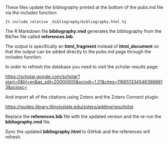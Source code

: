 These files update the bibliography printed at the bottom of the pubs.md file via the includes function: 

```
{% include_relative _bibliography/bibliography.html %}
```
The R Markdown file **bibliography.rmd** generates the bibliography from the BibTex file called **references.bib**.

The output is specifically an **html_fragment** instead of **html_document** so that the output can be added directly to the pubs.md page through the includes function. 

In order to refresh the database you need to visit the scholar results page:

https://scholar.google.com/scholar?start=0&hl=en&as_sdt=20000005&sciodt=1,21&cites=1166513345463666613&scipsc=

And import all of the citations using Zotero and the Zotero Connect plugin: 

https://guides.library.illinoisstate.edu/zotero/adding/resultslist

Replace the **references.bib** file with the updated version and the re-run the **bibliography.rmd** file. 

Sync the updated **bibliography.html** to GitHub and the references will refresh. 
